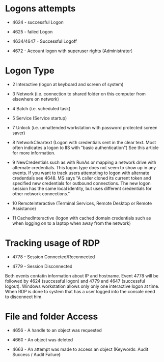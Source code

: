 # Logons attempts

- 4624 - successful Logon

- 4625 - failed Logon

- 4634/4647 - Successful Logoff

- 4672 - Account logon with superuser rights (Administrator)

# Logon Type

- 2	Interactive (logon at keyboard and screen of system)

- 3	Network (i.e. connection to shared folder on this computer from elsewhere on network)

- 4	Batch (i.e. scheduled task)

- 5	Service (Service startup)

- 7	Unlock (i.e. unnattended workstation with password protected screen saver)

- 8	NetworkCleartext (Logon with credentials sent in the clear text. Most often indicates a logon to IIS with "basic authentication") See this article for more information.

- 9	NewCredentials such as with RunAs or mapping a network drive with alternate credentials.  This logon type does not seem to show up in any events.  If you want to track users attempting to logon with alternate credentials see 4648.  MS says "A caller cloned its current token and specified new credentials for outbound connections. The new logon session has the same local identity, but uses different credentials for other network connections."

- 10	RemoteInteractive (Terminal Services, Remote Desktop or Remote Assistance)

- 11	CachedInteractive (logon with cached domain credentials such as when logging on to a laptop when away from the network)

# Tracking usage of RDP

- 4778 - Session Connected/Reconnected

- 4779 - Session Disconnected

Both events contatin information about IP and hostname. Event 4778 will be followed by 4624 (successful logon) and 4779 and 4647 (successful logout). Windows workstation allows only only one interactive logon at time. When RDP is done to system that has a user logged into the console need to disconnect him. 

# File and folder Access

- 4656 - A handle to an object was requested

- 4660 - An object was deleted

- 4663 - An attempt was made to access an object (Keywords: Audit Success / Audit Failure)

